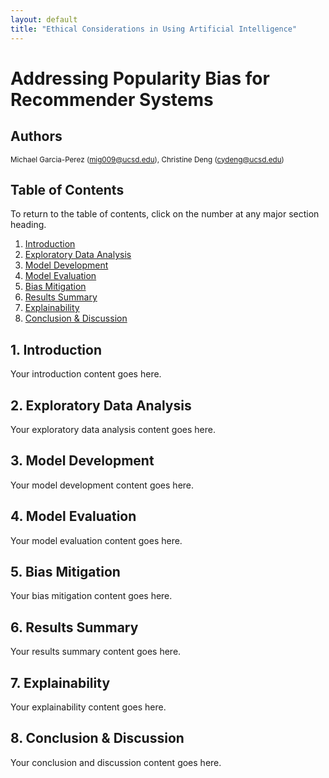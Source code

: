 ```yaml
---
layout: default
title: "Ethical Considerations in Using Artificial Intelligence"
---
```


# Addressing Popularity Bias for Recommender Systems

## Authors
<small>Michael Garcia-Perez (mig009@ucsd.edu), Christine Deng (cydeng@ucsd.edu)</small>

## Table of Contents
To return to the table of contents, click on the number at any major section heading.

1. [Introduction](#1-introduction)
2. [Exploratory Data Analysis](#2-exploratory-data-analysis)
3. [Model Development](#3-model-development)
4. [Model Evaluation](#4-model-evaluation)
5. [Bias Mitigation](#5-bias-mitigation)
6. [Results Summary](#6-results-summary)
7. [Explainability](#7-explainability)
8. [Conclusion & Discussion](#8-conclusion--discussion)

## 1. Introduction

Your introduction content goes here.

## 2. Exploratory Data Analysis

Your exploratory data analysis content goes here.

## 3. Model Development

Your model development content goes here.

## 4. Model Evaluation

Your model evaluation content goes here.

## 5. Bias Mitigation

Your bias mitigation content goes here.

## 6. Results Summary

Your results summary content goes here.

## 7. Explainability

Your explainability content goes here.

## 8. Conclusion & Discussion

Your conclusion and discussion content goes here.

